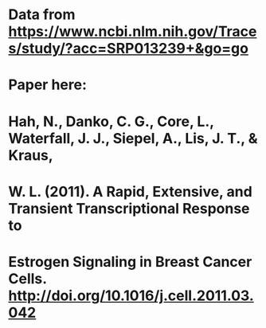 # Data from https://www.ncbi.nlm.nih.gov/Traces/study/?acc=SRP013239+&go=go
# Paper here:
# Hah, N., Danko, C. G., Core, L., Waterfall, J. J., Siepel, A., Lis, J. T., & Kraus,
# W. L. (2011). A Rapid, Extensive, and Transient Transcriptional Response to
# Estrogen Signaling in Breast Cancer Cells. http://doi.org/10.1016/j.cell.2011.03.042
